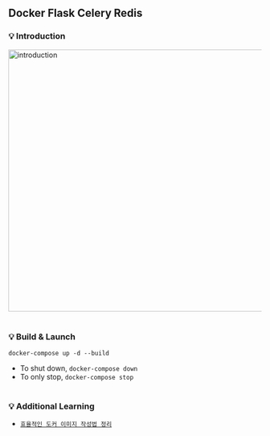 ## Docker Flask Celery Redis

### :bulb: Introduction
<img width="520" alt="introduction" src="https://user-images.githubusercontent.com/42771578/129587290-21ba3d40-87d6-4ed4-86c6-f92e0e5f4132.png"><br><br>

### :bulb: Build & Launch
```
docker-compose up -d --build
```
- To shut down, `docker-compose down`
- To only stop, `docker-compose stop`<br><br>

### :bulb: Additional Learning
- <a href="https://github.com/myejin/TIL/blob/master/docker/Image_create_.md">`효율적인 도커 이미지 작성법 정리`<a>
